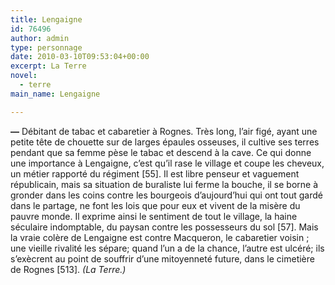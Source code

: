 ```yaml
---
title: Lengaigne
id: 76496
author: admin
type: personnage
date: 2010-03-10T09:53:04+00:00
excerpt: La Terre
novel:
  - terre
main_name: Lengaigne

---
```

**—** Débitant de tabac et cabaretier à Rognes. Très long, l&rsquo;air figé, ayant une petite tête de chouette sur de larges épaules osseuses, il cultive ses terres pendant que sa femme pèse le tabac et descend à la cave. Ce qui donne une importance à Lengaigne, c&rsquo;est qu&rsquo;il rase le village et coupe les cheveux, un métier rapporté du régiment [55]. Il est libre penseur et vaguement républicain, mais sa situation de buraliste lui ferme la bouche, il se borne à gronder dans les coins contre les bourgeois d&rsquo;aujourd&rsquo;hui qui ont tout gardé dans le partage, ne font les lois que pour eux et vivent de la misère du pauvre monde. Il exprime ainsi le sentiment de tout le village, la haine séculaire indomptable, du paysan contre les possesseurs du sol [57]. Mais la vraie colère de Lengaigne est contre Macqueron, le cabaretier voisin ; une vieille rivalité les sépare; quand l&rsquo;un a de la chance, l&rsquo;autre est ulcéré; ils s&rsquo;exècrent au point de souffrir d&rsquo;une mitoyenneté future, dans le cimetière de Rognes [513]. _(La Terre.)_